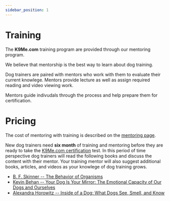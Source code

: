```yaml
---
sidebar_position: 1
---
```

# Training
The **K9Me.com** training program are provided through our mentoring program.

We believe that mentorship is the best way to learn about dog training.

Dog trainers are paired with mentors who work with them to evaluate their
current knowlege. Mentors provide lecture as well as assign required reading
and video viewing work.

Mentors guide indivudals through the process and help prepare them for
certification.

# Pricing
The cost of mentoring with training is described on the [mentoring page](mentoring).

New dog trainers need **six month** of training and mentoring before they are
ready to take the [K9Me.com certification](certification) test. In this period
of time perspective dog trainers will read the following books and discuss the
content with their mentor. Your training mentor will also suggest additional
books, articles, and videos as your knowlege of dog training grows.

* [B. F. Skinner -- The Behavior of Organisms](https://www.amazon.com/Behavior-Organisms-Experimental-Analysis-Skinner/dp/0996453903/ref=sr_1_1?hvadid=241626959032&hvdev=c&hvlocphy=9009740&hvnetw=g&hvqmt=e&hvrand=14571509866187856317&hvtargid=kwd-2104734938&hydadcr=22561_10354862&keywords=behavior+of+organisms&qid=1682773655&sr=8-1)
* [Kevin Behan -- Your Dog Is Your Mirror: The Emotional Capacity of Our Dogs and Ourselves](https://www.amazon.com/Your-Dog-Mirror-Emotional-Ourselves-ebook/dp/B007C8RQWI/ref=sr_1_1?hvadid=593104119594&hvdev=c&hvlocphy=9009740&hvnetw=g&hvqmt=e&hvrand=6837147135561133038&hvtargid=kwd-1642086468465&hydadcr=7660_9903399&keywords=your+dog+is+your+mirror+book&qid=1684508071&sr=8-1)
* [Alexandra Horowitz -- Inside of a Dog: What Dogs See, Smell, and Know](https://www.amazon.com/Inside-Dog-What-Dogs-Smell/dp/1416583432)
